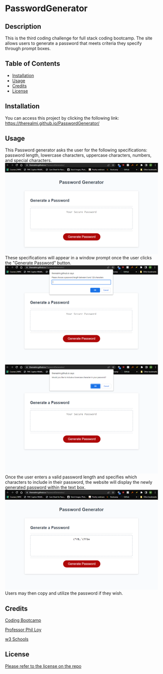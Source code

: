 # PasswordGenerator

## Description

This is the third coding challenge for full stack coding bootcamp. The site allows users to generate a password that meets criteria they specify through prompt boxes.

## Table of Contents 

- [Installation](#installation)
- [Usage](#usage)
- [Credits](#credits)
- [License](#license)

## Installation

You can access this project by clicking the following link: https://therealmi.github.io/PasswordGenerator/

## Usage
This Password generator asks the user for the following specifications: password length, lowercase characters, uppercase characters, numbers, and special characters.
![Password Generator](./assets/images/PasswordGenerator.PNG)
These specifications will appear in a window prompt once the user clicks the "Generate Password" button.
![Password Length Prompt](./assets/images/passwordLengthPrompt.PNG)
![Character Prompts](./assets/images/characterPrompt.PNG)
Once the user enters a valid password length and specifies which characters to include in their password, the website will display the newly generated password within the text box.
![Final Password](./assets/images/finalPassword.PNG)
Users may then copy and utilize the password if they wish. 


## Credits

[Coding Bootcamp](https://courses.bootcampspot.com)

[Professor Phil Loy](https://github.com/philliploy)

[w3 Schools](https://www.w3schools.com/)

## License

[Please refer to the license on the repo](LICENSE)
